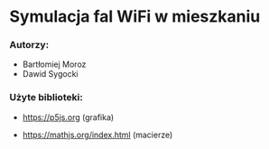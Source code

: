 # Symulacja fal WiFi w mieszkaniu

### Autorzy:
 * Bartłomiej Moroz
 * Dawid Sygocki

### 

### Użyte biblioteki:
* https://p5js.org (grafika)

* https://mathjs.org/index.html (macierze)
